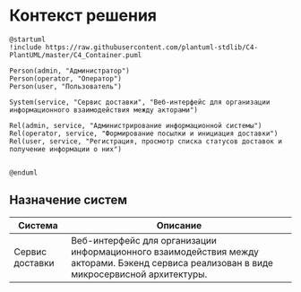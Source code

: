 # Контекст решения
<!-- Окружение системы (роли, участники, внешние системы) и связи системы с ним. Диаграмма контекста C4 и текстовое описание. 
-->
```plantuml
@startuml
!include https://raw.githubusercontent.com/plantuml-stdlib/C4-PlantUML/master/C4_Container.puml

Person(admin, "Администратор")
Person(operator, "Оператор")
Person(user, "Пользователь")

System(service, "Сервис доставки", "Веб-интерфейс для организации информационного взаимодействия между акторами")

Rel(admin, service, "Администрирование информационной системы")
Rel(operator, service, "Формирование посылки и инициация доставки")
Rel(user, service, "Регистрация, просмотр списка статусов доставок и получение информации о них")


@enduml
```
## Назначение систем
|Система| Описание|
|-------|---------|
| Сервис доставки | Веб-интерфейс для организации информационного взаимодействия между акторами. Бэкенд сервиса реализован в виде микросервисной архитектуры. |